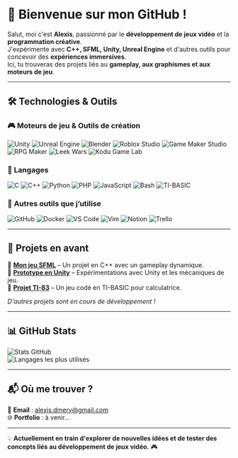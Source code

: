 # 👾 Bienvenue sur mon GitHub !

Salut, moi c'est **Alexis**, passionné par le **développement de jeux vidéo** et la **programmation créative**.  
J'expérimente avec **C++, SFML, Unity, Unreal Engine** et d'autres outils pour concevoir des **expériences immersives**.  
Ici, tu trouveras des projets liés au **gameplay, aux graphismes et aux moteurs de jeu**.  

---

## 🛠️ Technologies & Outils  

### 🎮 **Moteurs de jeu & Outils de création**  
![Unity](https://img.shields.io/badge/Unity-100000?style=for-the-badge&logo=unity&logoColor=white)
![Unreal Engine](https://img.shields.io/badge/Unreal%20Engine-0E1128?style=for-the-badge&logo=unrealengine&logoColor=white)
![Blender](https://img.shields.io/badge/Blender-F5792A?style=for-the-badge&logo=blender&logoColor=white)
![Roblox Studio](https://img.shields.io/badge/Roblox%20Studio-000000?style=for-the-badge&logo=roblox&logoColor=white)
![Game Maker Studio](https://img.shields.io/badge/Game%20Maker%20Studio-68B587?style=for-the-badge)
![RPG Maker](https://img.shields.io/badge/RPG%20Maker-red?style=for-the-badge)
![Leek Wars](https://img.shields.io/badge/Leek%20Wars-008000?style=for-the-badge)
![Kodu Game Lab](https://img.shields.io/badge/Kodu%20Game%20Lab-00A4C7?style=for-the-badge)

### 🔹 **Langages**  
![C](https://img.shields.io/badge/C-A8B9CC?style=for-the-badge&logo=c&logoColor=white)
![C++](https://img.shields.io/badge/C%2B%2B-00599C?style=for-the-badge&logo=c%2B%2B&logoColor=white)
![Python](https://img.shields.io/badge/Python-3776AB?style=for-the-badge&logo=python&logoColor=white)
![PHP](https://img.shields.io/badge/PHP-777BB4?style=for-the-badge&logo=php&logoColor=white)
![JavaScript](https://img.shields.io/badge/JavaScript-F7DF1E?style=for-the-badge&logo=javascript&logoColor=black)
![Bash](https://img.shields.io/badge/Bash-4EAA25?style=for-the-badge&logo=gnubash&logoColor=white)
![TI-BASIC](https://img.shields.io/badge/TI--BASIC-000000?style=for-the-badge)

### 🚀 **Autres outils que j’utilise**  
![GitHub](https://img.shields.io/badge/GitHub-181717?style=for-the-badge&logo=github&logoColor=white)
![Docker](https://img.shields.io/badge/Docker-2496ED?style=for-the-badge&logo=docker&logoColor=white)
![VS Code](https://img.shields.io/badge/VS%20Code-007ACC?style=for-the-badge&logo=visualstudiocode&logoColor=white)
![Vim](https://img.shields.io/badge/Vim-019733?style=for-the-badge&logo=vim&logoColor=white)
![Notion](https://img.shields.io/badge/Notion-000000?style=for-the-badge&logo=notion&logoColor=white)
![Trello](https://img.shields.io/badge/Trello-0052CC?style=for-the-badge&logo=trello&logoColor=white)

---

## 📌 Projets en avant  

🔹 **[Mon jeu SFML](#)** – Un projet en C++ avec un gameplay dynamique.  
🔹 **[Prototype en Unity](#)** – Expérimentations avec Unity et les mécaniques de jeu.  
🔹 **[Projet TI-83](#)** – Un jeu codé en TI-BASIC pour calculatrice.  

*D'autres projets sont en cours de développement !*  

---

## 📊 GitHub Stats  

![Stats GitHub](https://github-readme-stats.vercel.app/api?username=Kiores23&show_icons=true&theme=radical)  
![Langages les plus utilisés](https://github-readme-stats.vercel.app/api/top-langs/?username=Kiores23&layout=compact&theme=radical)

---

## 📬 Où me trouver ?  
📧 **Email** : alexis.dmery@gmail.com   
🌐 **Portfolio** : à venir...  

---

💡 **Actuellement en train d'explorer de nouvelles idées et de tester des concepts liés au développement de jeux vidéo.** 🎮
